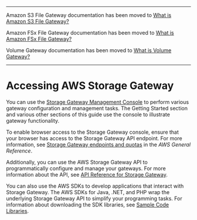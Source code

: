 --------

Amazon S3 File Gateway documentation has been moved to [What is Amazon S3 File Gateway?](https://docs.aws.amazon.com/filegateway/latest/files3/WhatIsStorageGateway.html)

Amazon FSx File Gateway documentation has been moved to [What is Amazon FSx File Gateway?](https://docs.aws.amazon.com/filegateway/latest/filefsxw/WhatIsStorageGateway.html)

Volume Gateway documentation has been moved to [What is Volume Gateway?](https://docs.aws.amazon.com/storagegateway/latest/vgw/WhatIsStorageGateway.html)

--------

# Accessing AWS Storage Gateway<a name="WhatIsAPIIntro"></a>

You can use the [Storage Gateway Management Console](https://console.aws.amazon.com/storagegateway/home) to perform various gateway configuration and management tasks\. The Getting Started section and various other sections of this guide use the console to illustrate gateway functionality\.

To enable browser access to the Storage Gateway console, ensure that your browser has access to the Storage Gateway API endpoint\. For more information, see [Storage Gateway endpoints and quotas](https://docs.aws.amazon.com/general/latest/gr/sg.html) in the *AWS General Reference*\.

Additionally, you can use the AWS Storage Gateway API to programmatically configure and manage your gateways\. For more information about the API, see [API Reference for Storage Gateway](AWSStorageGatewayAPI.md)\. 

You can also use the AWS SDKs to develop applications that interact with Storage Gateway\. The AWS SDKs for Java, \.NET, and PHP wrap the underlying Storage Gateway API to simplify your programming tasks\. For information about downloading the SDK libraries, see [Sample Code Libraries](http://aws.amazon.com/code)\.